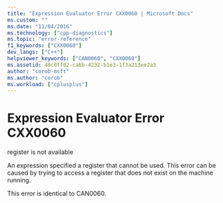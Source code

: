 ```yaml
---
title: "Expression Evaluator Error CXX0060 | Microsoft Docs"
ms.custom: ""
ms.date: "11/04/2016"
ms.technology: ["cpp-diagnostics"]
ms.topic: "error-reference"
f1_keywords: ["CXX0060"]
dev_langs: ["C++"]
helpviewer_keywords: ["CAN0060", "CXX0060"]
ms.assetid: 40c0ff02-ca6b-4232-b1e3-1f3a213ee2a3
author: "corob-msft"
ms.author: "corob"
ms.workload: ["cplusplus"]
---
```

# Expression Evaluator Error CXX0060
register is not available  
  
 An expression specified a register that cannot be used. This error can be caused by trying to access a register that does not exist on the machine running.  
  
 This error is identical to CAN0060.